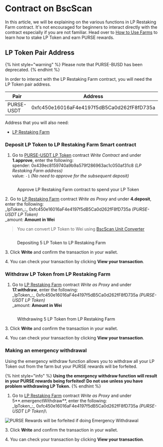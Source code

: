 # Contract on BscScan

In this article, we will be explaining on the various functions in LP Restaking Farm contract. It's not encouraged for beginners to interact directly with the contract especially if you are not familiar. Head over to [How to Use Farms](how-to-use-farms.md) to learn how to stake LP Token and earn PURSE rewards.

## LP Token Pair Address

{% hint style="warning" %}
Please note that PURSE-BUSD has been deprecated.
{% endhint %}

In order to interact with the LP Restaking Farm contract, you will need the LP Token pair address.

| Pair       | Address                                    | Provider    |
| ---------- | ------------------------------------------ | ----------- |
| PURSE-USDT | 0xfc450e16016aF4e4197f5dB5Ca0d262fF8fD735a | PancakeSwap |

Address that you will also need:

* [LP Restaking Farm](https://bscscan.com/address/0x439ec8159740a9B9a579F286963Ac1C050aF31C8)

### Deposit LP Token to LP Restaking Farm Smart contract

1. Go to [PURSE-USDT LP Token](https://bscscan.com/address/0xfc450e16016aF4e4197f5dB5Ca0d262fF8fD735a) contract _Write Contract_ and under **1.approve**, enter the following: \
   spender: 0x439ec8159740a9b9a579f286963ac1c050af31c8 _(LP Restaking Farm address)_\
   value: `-1` _(No need to approve for the subsequent deposit)_

<figure><img src="../../.gitbook/assets/LPContractApprove.png" alt=""><figcaption><p>Approve LP Restaking Farm contract to spend your LP Token</p></figcaption></figure>

2\. Go to [LP Restaking Farm](https://bscscan.com/token/0x439ec8159740a9b9a579f286963ac1c050af31c8#writeProxyContract) contract _Write as Proxy_ and under **4.deposit**, enter the following:\
\_lpToken_:_ 0xfc450e16016aF4e4197f5dB5Ca0d262fF8fD735a _(PURSE-USDT LP Token)_\
\_amount: **Amount in Wei**

> You can convert LP Token to Wei using [BscScan Unit Converter](https://www.bscscan.com/unitconverter)

<figure><img src="../../.gitbook/assets/deposit.jpg" alt=""><figcaption><p>Depositing 5 LP Token to LP Restaking Farm</p></figcaption></figure>

3\. Click **Write** and confirm the transaction in your wallet.

4\. You can check your transaction by clicking **View your transaction**.

### Withdraw LP Token from LP Restaking Farm

1. Go to [LP Restaking Farm](https://bscscan.com/token/0x439ec8159740a9b9a579f286963ac1c050af31c8#writeProxyContract) contract _Write as Proxy_ and under **17.withdraw**, enter the following:\
   \_lpToken_:_ 0xfc450e16016aF4e4197f5dB5Ca0d262fF8fD735a _(PURSE-USDT LP Token)_\
   \_amount: **Amount in Wei**

<figure><img src="../../.gitbook/assets/image (1).png" alt=""><figcaption><p>Withdrawing 5 LP Token from LP Restaking Farm</p></figcaption></figure>

3\. Click **Write** and confirm the transaction in your wallet.

4\. You can check your transaction by clicking **View your transaction**.

### **Making an emergency withdrawal**

‌Using the emergency withdraw function allows you to withdraw all your LP Token out from the farm but your PURSE rewards will be forfeited.

{% hint style="info" %}
**Using the emergency withdraw function will result in your PURSE rewards being forfeited! Do not use unless you have problem withdrawing LP Token.**
{% endhint %}

1. Go to [LP Restaking Farm](https://bscscan.com/token/0x439ec8159740a9b9a579f286963ac1c050af31c8#writeProxyContract) contract _Write as Proxy_ and under 5**.emergenctWithdraw**, enter the following:\
   \_lpToken_:_ 0xfc450e16016aF4e4197f5dB5Ca0d262fF8fD735a _(PURSE-USDT LP Token)_\


![PURSE Rewards will be forfeited if doing Emergency Withdrawal](../../.gitbook/assets/emergency.jpg)

3\. Click **Write** and confirm the transaction in your wallet.

4\. You can check your transaction by clicking **View your transaction**.
